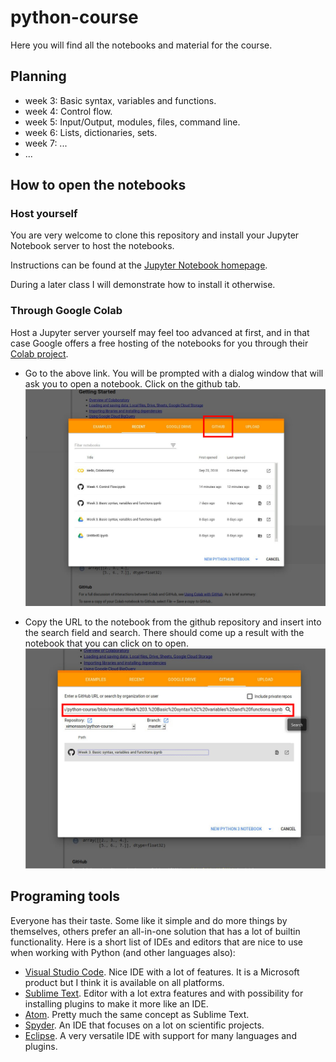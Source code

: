 # python-course

Here you will find all the notebooks and material for the course.

## Planning

 * week 3: Basic syntax, variables and functions.
 * week 4: Control flow.
 * week 5: Input/Output, modules, files, command line.
 * week 6: Lists, dictionaries, sets.
 * week 7: ...
 * ...

## How to open the notebooks

### Host yourself

You are very welcome to clone this repository and install your Jupyter Notebook server to host the notebooks.

Instructions can be found at the [Jupyter Notebook homepage](https://jupyter.org/install).

During a later class I will demonstrate how to install it otherwise.


### Through Google Colab

Host a Jupyter server yourself may feel too advanced at first, and in that case Google offers a free hosting of the notebooks for you through their [Colab project](https://colab.research.google.com).

 * Go to the above link. You will be prompted with a dialog window that will ask you to open a notebook. Click on the github tab.
   ![colab-open-dialog](img/open-dialog.jpg)

 * Copy the URL to the notebook from the github repository and insert into the search field and search. There should come up a result with the notebook that you can click on to open.
   ![open-github-notebook](img/open-github-notebook.jpg)


## Programing tools

Everyone has their taste. Some like it simple and do more things by themselves, others prefer an all-in-one solution that has a lot of builtin functionality. Here is a short list of IDEs and editors that are nice to use when working with Python (and other languages also):

 * [Visual Studio Code](https://code.visualstudio.com/). Nice IDE with a lot of features. It is a Microsoft product but I think it is available on all platforms.
 * [Sublime Text](https://www.sublimetext.com/). Editor with a lot extra features and with possibility for installing plugins to make it more like an IDE.
 * [Atom](https://atom.io/). Pretty much the same concept as Sublime Text.
 * [Spyder](https://www.spyder-ide.org/). An IDE that focuses on a lot on scientific projects.
 * [Eclipse](https://www.eclipse.org/downloads/). A very versatile IDE with support for many languages and plugins.
